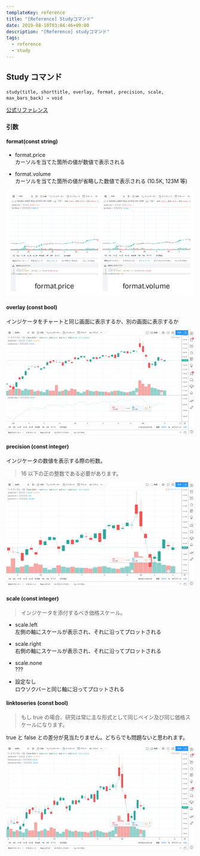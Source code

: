 ```yaml
---
templateKey: reference
title: "[Reference] Studyコマンド"
date: 2019-08-10T03:04:46+09:00
description: "[Reference] studyコマンド"
tags:
  - reference
  - study
---
```


## Study コマンド

```
study(title, shorttitle, overlay, format, precision, scale, max_bars_back) → void
```

[公式リファレンス](https://jp.tradingview.com/pine-script-reference/v4/#fun_study)

### 引数

#### format(const string)

- format.price  
  カーソルを当てた箇所の値が数値で表示される

- format.volume  
  カーソルを当てた箇所の値が省略した数値で表示される (10.5K, 123M 等)

![](./format.png)

#### overlay (const bool)

インジケータをチャートと同じ画面に表示するか、別の画面に表示するか

![](./overlay.png "overlay")

#### precision (const integer)

インジケータの数値を表示する際の桁数。

> 16 以下の正の整数である必要があります。

![](./precision.png "precision")

#### scale (const integer)

> インジケータを添付するべき価格スケール。

- scale.left  
  左側の軸にスケールが表示され、それに沿ってプロットされる

- scale.right  
  右側の軸にスケールが表示され、それに沿ってプロットされる

- scale.none  
  ???

- 設定なし  
  ロウソクバーと同じ軸に沿ってプロットされる

#### linktoseries (const bool)

> もし true の場合、研究は常に主な形式として同じペイン及び同じ価格スケールになります。

true と false との差分が見当たりません。どちらでも問題ないと思われます。

![](./linktoseries.png "linktoseries")
